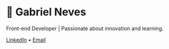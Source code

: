# 👋 Gabriel Neves

Front-end Developer | Passionate about innovation and learning.

[LinkedIn](https://www.linkedin.com/in/gabriel-nevess/) • [Email](mailto:gabrielnmata@gmail.com)
